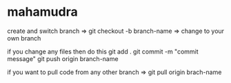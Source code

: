 # mahamudra
create and switch branch
    => git checkout -b branch-name => change to your own branch

if you change any files then do this 
    git add .
    git commit -m "commit message"
    git push origin branch-name

if you want to pull code from any other branch
    => git pull origin brach-name